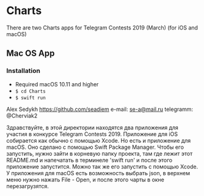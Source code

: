 # Charts

There are two Сharts apps for Telegram Contests 2019 (March) 
(for iOS and macOS)


## Mac OS App
### Installation
- Required macOS 10.11 and higher
- `$ cd Charts`
- `$ swift run`

Alex Sedykh
<https://github.com/seadiem>
e-mail: se-a@mail.ru
telegramm: @Cherviak2

Здравствуйте, в этой директории находятся два приложения для участия
в конкурсe Telegram Contests 2019. Приложение для iOS собирается 
как обычно с помощью Xcode. Но есть и приложение для macOS. Оно
сделано с помощью Swift Package Manager. Чтобы его запустить,
нужно зайти в корневую папку проекта, там где лежит этот README.md
и напечатать в терминеле 'swift run' и после этого приложение запустится.
Можно так же его запустить с помощью Xcode. У приложения для macOS
есть возможность выбрать json, в верхнем меню нужно нажать File - Open,
и после этого чарты в окне перезагрузятся.
